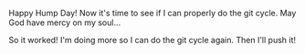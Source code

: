 Happy Hump Day! Now it's time to see if I can properly do the git cycle. May God have mercy on my soul...

So it worked! I'm doing more so I can do the git cycle again. Then I'll push it!